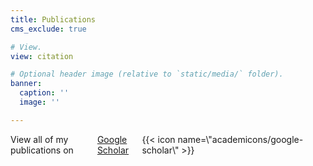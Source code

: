 ```yaml
---
title: Publications
cms_exclude: true

# View.
view: citation

# Optional header image (relative to `static/media/` folder).
banner:
  caption: ''
  image: ''

---
```

<!-- <div style='text-align: center !important; width: 100%; display: block;'> -->
<!-- <p style='text-align: center !important; margin: 0 auto; display: block; width: 100%;'> -->
<div style='display: flex; justify-content: center; width: 100%;'>
View all of my publications on <a href='https://scholar.google.com/citations?user=RhThiI8AAAAJ&hl=en' style='text-decoration: underline;'>Google Scholar</a> {{< icon name=\"academicons/google-scholar\" >}} &nbsp;&nbsp;&nbsp;&nbsp;&nbsp;&nbsp;&nbsp;&nbsp;&nbsp;&nbsp;&nbsp;&nbsp;&nbsp;&nbsp;&nbsp;&nbsp;&nbsp;&nbsp;
</div>
